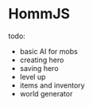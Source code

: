 # HommJS
todo:
- basic AI for mobs
- creating hero
- saving hero
- level up
- items and inventory
- world generator
